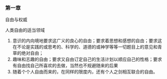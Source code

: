 ### 第一章
自由与权威

人类自由的适当领域
1. 意识的内向境地要求这广义的良心的自由；要求着思想和感想的自由；要求这在不论是实践的或思考的、科学的、道德的或神学等等一切题目上的意见和青草的绝对自由；
2. 趣味和志趣的自由；要求又自由订定自己的生活计划以顺应自己的性格；要求有自由找自己所喜欢的去做，当然也不规避随来的后果
3. 随着个个人自由而来的，在同样的限度内，还有个人之剑相互联合的自由。
